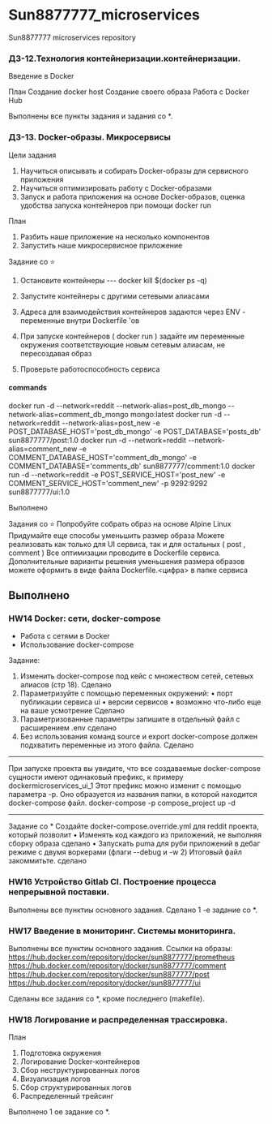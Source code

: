 # Sun8877777_microservices
Sun8877777 microservices repository

### ДЗ-12.Технология контейнеризации.контейнеризации.
Введение в Docker

План
Создание docker host
Создание своего образа
Работа с Docker Hub

Выполнены все пункты задания и задания со *.

### ДЗ-13. Docker-образы. Микросервисы

Цели задания

1. Научиться описывать и собирать Docker-образы для сервисного приложения
2. Научиться оптимизировать работу с Docker-образами
3. Запуск и работа приложения на основе Docker-образов, оценка удобства
запуска контейнеров при помощи docker run

План
1. Разбить наше приложение на несколько компонентов
2. Запустить наше микросервисное приложение

Задание со ⭐
1. Остановите контейнеры
   --- docker kill $(docker ps -q)
2. Запустите контейнеры с другими сетевыми алиасами

3. Адреса для взаимодействия контейнеров задаются через ENV - переменные внутри Dockerfile 'ов
4. При запуске контейнеров ( docker run ) задайте им переменные окружения соответствующие новым сетевым алиасам, не пересоздавая образ
5. Проверьте работоспособность сервиса
#### commands
docker run -d --network=reddit --network-alias=post_db_mongo --network-alias=comment_db_mongo mongo:latest
docker run -d --network=reddit --network-alias=post_new -e POST_DATABASE_HOST='post_db_mongo' -e POST_DATABASE='posts_db' sun8877777/post:1.0
docker run -d --network=reddit --network-alias=comment_new -e COMMENT_DATABASE_HOST='comment_db_mongo' -e COMMENT_DATABASE='comments_db' sun8877777/comment:1.0
docker run -d --network=reddit -e POST_SERVICE_HOST='post_new' -e COMMENT_SERVICE_HOST='comment_new' -p 9292:9292 sun8877777/ui:1.0

Выполнено

Задания со ⭐
Попробуйте собрать образ на основе Alpine Linux
Придумайте еще способы уменьшить размер образа
Можете реализовать как только для UI сервиса, так и для остальных
( post , comment )
Все оптимизации проводите в Dockerfile сервиса. Дополнительные
варианты решения уменьшения размера образов можете оформить в
виде файла Dockerfile.<цифра> в папке сервиса

Выполнено
------------------
### HW14 Docker: сети, docker-compose
- Работа с сетями в Docker
- Использование docker-compose

Задание:
1) Изменить docker-compose под кейс с множеством сетей, сетевых алиасов (стр 18).
Сделано
2) Параметризуйте с помощью переменных окружений:
• порт публикации сервиса ui
• версии сервисов
• возможно что-либо еще на ваше усмотрение
Сделано
3) Параметризованные параметры запишите в отдельный файл c расширением .env
сделано
4) Без использования команд source и export
docker-compose должен подхватить переменные из этого файла. Сделано
---
При запуске проекта вы увидите, что все создаваемые
docker-compose сущности имеют одинаковый
префикс, к примеру dockermicroservices_ui_1
Этот префикс можно изменит с помощью параметра -p.
Оно образуется из названия папки, в которой находится docker-compose файл.
docker-compose -p compose_project up -d

---
Задание со *
Создайте docker-compose.override.yml для reddit
проекта, который позволит
• Изменять код каждого из приложений, не
выполняя сборку образа
сделано
• Запускать puma для руби приложений в дебаг
режиме с двумя воркерами (флаги --debug и -w 2)
Итоговый файл закоммитьте.
сделано
### HW16 Устройство Gitlab CI. Построение процесса непрерывной поставки.
Выполнены все пунктиы основного задания.
Сделано 1 -е задание со *.

### HW17 Введение в мониторинг. Системы мониторинга.
Выполнены все пунктиы основного задания.
Ссылки на образы:
https://hub.docker.com/repository/docker/sun8877777/prometheus
https://hub.docker.com/repository/docker/sun8877777/comment
https://hub.docker.com/repository/docker/sun8877777/post
https://hub.docker.com/repository/docker/sun8877777/ui

Сделаны все задания со *, кроме последнего (makefile).


### HW18 Логирование и распределенная трассировка.
План
1. Подготовка окружения
2. Логирование Docker-контейнеров
3. Сбор неструктурированных логов
4. Визуализация логов
5. Сбор структурированных логов
6. Распределенный трейсинг

Выполнено 1 ое задание со *.
